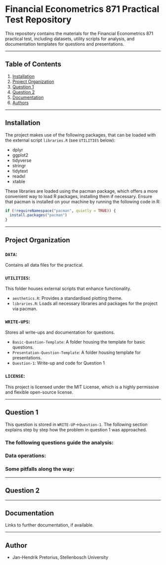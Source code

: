 # Financial Econometrics 871 Practical Test Repository

This repository contains the materials for the Financial Econometrics 871 practical test, including datasets, utility scripts for analysis, and documentation templates for questions and presentations.

---

## Table of Contents
1. [Installation](#installation)
2. [Project Organization](#project-organization)
3. [Question 1](#q1)
4. [Question 2](#q2)
5. [Documentation](#documentation)
6. [Authors](#authors-and-acknowledgment)


---
##  Installation

The project makes use of the following packages, that can be loaded with the external script `libraries.R` (see `UTILITIES` below):
- dplyr
- ggplot2
- tidyverse
- stringr
- tidytext
- readxl
- xtable

These libraries are loaded using the pacman package, which offers a more convenient way to load R packages, installing them if necessary. Ensure that pacman is installed on your machine by running the following code in R:

```r
if (!requireNamespace("pacman", quietly = TRUE)) {
  install.packages("pacman")
}

```

---

## Project Organization

### `DATA`:
Contains all data files for the practical.

### `UTILITIES`:
This folder houses external scripts that enhance functionality.
  - `aesthetics.R`: Provides a standardised plotting theme.
  - `libraries.R`: Loads all necessary libraries and packages for the project via pacman.

### `WRITE-UPS`:
Stores all write-ups and documentation for questions.
  - `Basic-Question-Template`: A folder housing the template for basic questions.
  - `Presentation-Question-Template`: A folder housing template for presentations.
  - `Question-1`: Write-up and code for Question 1
  
### `LICENSE`:
This project is licensed under the MIT License, which is a highly permissive and flexible open-source license.

--- 

##  Question 1

This question is stored in `WRITE-UP`->`Question-1`. The following section explains step by step how the problem in question 1 was approached.

### The folllowing questions guide the analysis:



### Data operations:



### Some pitfalls along the way:


---

##  Question 2

---

## Documentation

Links to further documentation, if available.

---

## Author

- Jan-Hendrik Pretorius, Stellenbosch University
